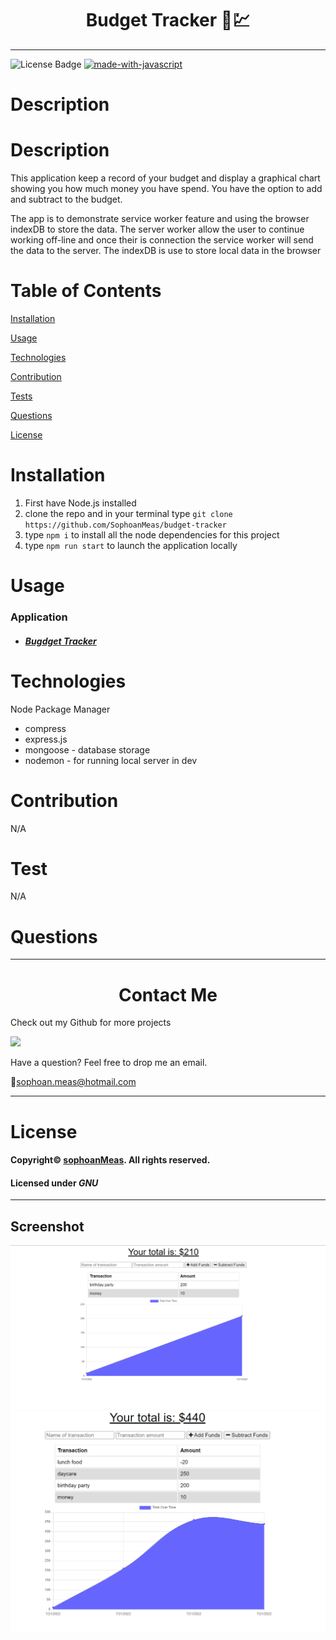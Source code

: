 <h1 align="center">Budget Tracker 💸💹 </h1>

---
![License Badge](https://img.shields.io/github/license/sophoanMeas/professional-readme-generator?&logo=GNU)
[![made-with-javascript](https://img.shields.io/badge/Made%20with-JavaScript-1f425f.svg)](https://www.javascript.com)

# Description


# Description

This application keep a record of your budget and display a graphical chart showing you how much money you have spend. You have the option to add and subtract to the budget. 

The app is to demonstrate service worker feature and using the browser indexDB to store the data. The server worker allow the user to continue working off-line and once their is connection the service worker will send the data to the server. The indexDB is use to store local data in the browser

# Table of Contents

[Installation](#installation)

[Usage](#usage)

[Technologies](#technologies)

[Contribution](#contribution)

[Tests](#test)

[Questions](#questions)

[License](#license)

# Installation

1. First have Node.js installed
2. clone the repo and in your terminal type `git clone https://github.com/SophoanMeas/budget-tracker`
3. type `npm i` to install all the node dependencies for this project
4. type `npm run start` to launch the application locally

# Usage
### Application

* <a href="https://budget-tracker-pon.herokuapp.com/" target="_blank"><h4> *Bugdget Tracker*</a>
# Technologies
Node Package Manager
* compress
* express.js
* mongoose - database storage
* nodemon - for running local server in dev
# Contribution

N/A

# Test

N/A
# Questions

---

<h1 align="center">Contact Me</h1>

Check out my Github for more projects

[![](https://img.shields.io/badge/github-blue?style=for-the-badge)](https://github.com/sophoanMeas)

Have a question? Feel free to drop me an email.

📧[sophoan.meas@hotmail.com](mailto:sophoan.meas@hotmail.com)

---
# License

#### Copyright© [sophoanMeas](https://github.com/sophoanMeas). All rights reserved.
#### Licensed under *GNU*

---
## Screenshot

![Alt text](./public/assets/images/image1.png)
![Alt text](./public/assets/images//image2.png)